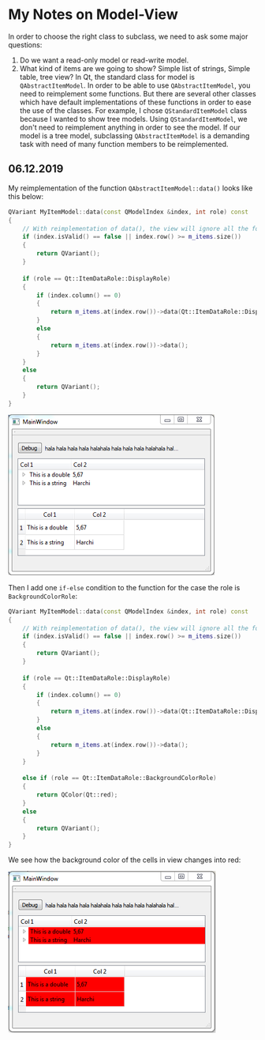 # My Notes on Model-View

In order to choose the right class to subclass, we need to ask some major questions:
1. Do we want a read-only model or read-write model.
2. What kind of items are we going to show? Simple list of strings, Simple table, tree view?
In Qt, the standard class for model is `QAbstractItemModel`. In order to be able to use `QAbstractItemModel`, you need to reimplement some functions. But there are several other classes which have default implementations of these functions in order to ease the use of the classes. For example, I chose `QStandardItemModel` class because I wanted to show tree models. Using `QStandardItemModel`, we don't need to reimplement anything in order to see the model. If our model is a tree model, subclassing `QAbstractItemModel` is a demanding task with need of many function members to be reimplemented.






## 06.12.2019
My reimplementation of the function `QAbstractItemModel::data()` looks like this below:

```cpp
QVariant MyItemModel::data(const QModelIndex &index, int role) const
{
    // With reimplementation of data(), the view will ignore all the formatting of the cells.
    if (index.isValid() == false || index.row() >= m_items.size())
    {
        return QVariant();
    }

    if (role == Qt::ItemDataRole::DisplayRole)
    {
        if (index.column() == 0)
        {
            return m_items.at(index.row())->data(Qt::ItemDataRole::DisplayRole);
        }
        else
        {
            return m_items.at(index.row())->data();
        }
    }
    else
    {
        return QVariant();
    }
}
```

![alt text](https://github.com/daamcat/ModelView/blob/master/images/table_simple_data_no_delegate.PNG)

Then I add one `if-else` condition to the function for the case the role is `BackgroundColorRole`:

```cpp
QVariant MyItemModel::data(const QModelIndex &index, int role) const
{
    // With reimplementation of data(), the view will ignore all the formatting of the cells.
    if (index.isValid() == false || index.row() >= m_items.size())
    {
        return QVariant();
    }

    if (role == Qt::ItemDataRole::DisplayRole)
    {
        if (index.column() == 0)
        {
            return m_items.at(index.row())->data(Qt::ItemDataRole::DisplayRole);
        }
        else
        {
            return m_items.at(index.row())->data();
        }
    }

    else if (role == Qt::ItemDataRole::BackgroundColorRole)
    {
        return QColor(Qt::red);
    }
    else
    {
        return QVariant();
    }
}
```

We see how the background color of the cells in view changes into red:

![alt text](https://github.com/daamcat/ModelView/blob/master/images/table_BackgroundColorRole_added_data_no_delegate.PNG)

 
